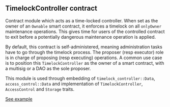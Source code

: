 ## TimelockController contract

Contract module which acts as a time-locked controller. When set as the
owner of an `Ownable` smart contract, it enforces a timelock on all
`onlyOwner` maintenance operations. This gives time for users of the
controlled contract to exit before a potentially dangerous maintenance
operation is applied.

By default, this contract is self-administered, meaning administration tasks
have to go through the timelock process. The proposer (resp executor) role
is in charge of proposing (resp executing) operations. A common use case is
to position this `TimelockController` as the owner of a smart contract, with
a multisig or a DAO as the sole proposer.

This module is used through embedding of `timelock_controller::Data`, `access_control::Data` and
implementation of `TimelockController`, `AccessControl` and
`Storage` traits.

[See example](https://727-Ventures.github.io/openbrush-contracts/smart-contracts/timelock-controller)
